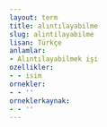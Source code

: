```yaml
---
layout: term
title: alıntılayabilme
slug: alintilayabilme
lisan: Türkçe
anlamlar:
- Alıntılayabilmek işi
ozellikler:
- - isim
ornekler:
- - ''
orneklerkaynak:
- - ''
---
```

